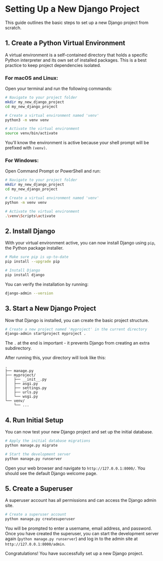 # Setting Up a New Django Project

This guide outlines the basic steps to set up a new Django project from scratch.

## 1. Create a Python Virtual Environment

A virtual environment is a self-contained directory that holds a specific Python interpreter and its own set of installed packages. This is a best practice to keep project dependencies isolated.

### For macOS and Linux:

Open your terminal and run the following commands:

```bash
# Navigate to your project folder
mkdir my_new_django_project
cd my_new_django_project

# Create a virtual environment named 'venv'
python3 -m venv venv

# Activate the virtual environment
source venv/bin/activate
```

You'll know the environment is active because your shell prompt will be prefixed with `(venv)`.

### For Windows:

Open Command Prompt or PowerShell and run:

```bash
# Navigate to your project folder
mkdir my_new_django_project
cd my_new_django_project

# Create a virtual environment named 'venv'
python -m venv venv

# Activate the virtual environment
.\venv\Scripts\activate
```

## 2. Install Django

With your virtual environment active, you can now install Django using `pip`, the Python package installer.

```bash
# Make sure pip is up-to-date
pip install --upgrade pip

# Install Django
pip install django
```

You can verify the installation by running:
```bash
django-admin --version
```

## 3. Start a New Django Project

Now that Django is installed, you can create the basic project structure.

```bash
# Create a new project named 'myproject' in the current directory
django-admin startproject myproject .
```

The `.` at the end is important - it prevents Django from creating an extra subdirectory.

After running this, your directory will look like this:
```
.
├── manage.py
├── myproject/
│   ├── __init__.py
│   ├── asgi.py
│   ├── settings.py
│   ├── urls.py
│   └── wsgi.py
└── venv/
    └── ...
```

## 4. Run Initial Setup

You can now test your new Django project and set up the initial database.

```bash
# Apply the initial database migrations
python manage.py migrate

# Start the development server
python manage.py runserver
```

Open your web browser and navigate to `http://127.0.0.1:8000/`. You should see the default Django welcome page.

## 5. Create a Superuser

A superuser account has all permissions and can access the Django admin site.

```bash
# Create a superuser account
python manage.py createsuperuser
```

You will be prompted to enter a username, email address, and password. Once you have created the superuser, you can start the development server again (`python manage.py runserver`) and log in to the admin site at `http://127.0.0.1:8000/admin`.

Congratulations! You have successfully set up a new Django project.

